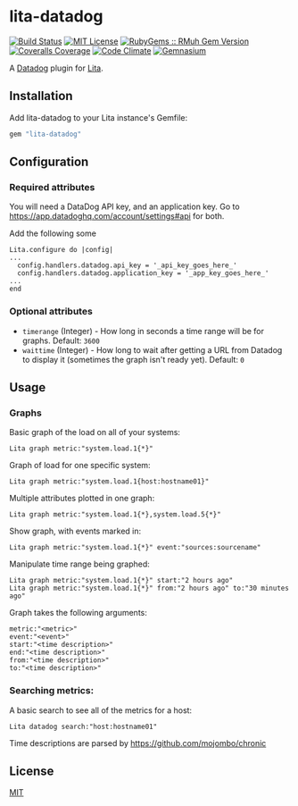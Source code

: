 # lita-datadog

[![Build Status](https://img.shields.io/travis/esigler/lita-datadog/master.svg)](https://travis-ci.org/esigler/lita-datadog)
[![MIT License](https://img.shields.io/badge/license-MIT-brightgreen.svg)](https://tldrlegal.com/license/mit-license)
[![RubyGems :: RMuh Gem Version](http://img.shields.io/gem/v/lita-datadog.svg)](https://rubygems.org/gems/lita-datadog)
[![Coveralls Coverage](https://img.shields.io/coveralls/esigler/lita-datadog/master.svg)](https://coveralls.io/r/esigler/lita-datadog)
[![Code Climate](https://img.shields.io/codeclimate/github/esigler/lita-datadog.svg)](https://codeclimate.com/github/esigler/lita-datadog)
[![Gemnasium](https://img.shields.io/gemnasium/esigler/lita-datadog.svg)](https://gemnasium.com/esigler/lita-datadog)

A [Datadog](http://datadoghq.com) plugin for [Lita](https://github.com/jimmycuadra/lita).

## Installation

Add lita-datadog to your Lita instance's Gemfile:

``` ruby
gem "lita-datadog"
```

## Configuration

### Required attributes

You will need a DataDog API key, and an application key.  Go to https://app.datadoghq.com/account/settings#api for both.

Add the following some
```
Lita.configure do |config|
...
  config.handlers.datadog.api_key = '_api_key_goes_here_'
  config.handlers.datadog.application_key = '_app_key_goes_here_'
...
end
```

### Optional attributes

* `timerange` (Integer) - How long in seconds a time range will be for graphs. Default: `3600`
* `waittime` (Integer) - How long to wait after getting a URL from Datadog to display it (sometimes the graph isn't ready yet). Default: `0`

## Usage

### Graphs

Basic graph of the load on all of your systems:

```
Lita graph metric:"system.load.1{*}"
```

Graph of load for one specific system:
```
Lita graph metric:"system.load.1{host:hostname01}"
```

Multiple attributes plotted in one graph:
```
Lita graph metric:"system.load.1{*},system.load.5{*}"
```

Show graph, with events marked in:
```
Lita graph metric:"system.load.1{*}" event:"sources:sourcename"
```

Manipulate time range being graphed:
```
Lita graph metric:"system.load.1{*}" start:"2 hours ago"
Lita graph metric:"system.load.1{*}" from:"2 hours ago" to:"30 minutes ago"
```

Graph takes the following arguments:
```
metric:"<metric>"
event:"<event>"
start:"<time description>"
end:"<time description>"
from:"<time description>"
to:"<time description>"
```

### Searching metrics:

A basic search to see all of the metrics for a host:
```
Lita datadog search:"host:hostname01"
```

Time descriptions are parsed by https://github.com/mojombo/chronic

## License

[MIT](http://opensource.org/licenses/MIT)
